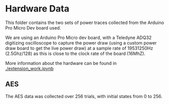 # Hardware Data
This folder contains the two sets of power traces collected from the Arduino Pro Micro Dev board used.

We are using an Arduino Pro Micro dev board, with a Teledyne ADQ32 digitizing oscilloscope to capture the power draw (using a custom power draw board to get the live power draw) at a sample rate of 19531250Hz (2.5Ghz/128) as this is close to the clock rate of the board (16MhZ).

More information about the hardware can be found in [./extension_work.ipynb](./extension_work.ipynb)

## AES
The AES data was collected over 256 trials, with initial states from 0 to 256.
